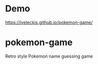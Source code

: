 # Demo

https://iveleckis.github.io/pokemon-game/

# pokemon-game

Retro style Pokemon name guessing game
